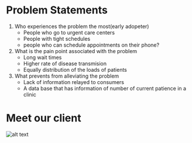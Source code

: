 # Problem Statements

1. Who experiences the problem the most(early adopeter)
   - People who go to urgent care centers 
   - People with tight schedules
   - people who can schedule appointments on their phone?
2. What is the pain point associated with the problem
   - Long wait times
   - Higher rate of disease transmision
   - Equally distribution of the loads of patients
3. What prevents from alleviating the problem
   - Lack of information relayed to consumers
   - A data base that has information of number of current patience in a clinic



# Meet our client

![alt text](https://user-images.githubusercontent.com/89554353/194727027-29977696-3f26-4b12-a72c-b1720f0445b6.png)

